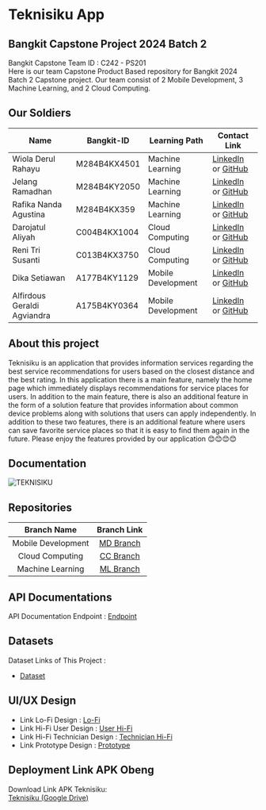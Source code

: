 # Teknisiku App
## Bangkit Capstone Project 2024 Batch 2

Bangkit Capstone Team ID : C242 - PS201 <br>
Here is our team Capstone Product Based repository for Bangkit 2024 Batch 2 Capstone project. Our team consist of 2 Mobile Development, 3 Machine Learning, and 2 Cloud Computing.

## Our Soldiers

| Name                        |   Bangkit-ID  |    Learning Path   |          Contact Link             |
|-----------------------------|---------------|--------------------|-----------------------------------|
| Wiola Derul Rahayu          | M284B4KX4501  | Machine Learning   | [LinkedIn](#) or [GitHub](#)      |
| Jelang Ramadhan             | M284B4KY2050  | Machine Learning   | [LinkedIn](#) or [GitHub](#)      |
| Rafika Nanda Agustina       | M284B4KX359   | Machine Learning   | [LinkedIn](#) or [GitHub](#)      |
| Darojatul Aliyah            | C004B4KX1004  | Cloud Computing    | [LinkedIn](#) or [GitHub](#)      |
| Reni Tri Susanti            | C013B4KX3750  | Cloud Computing    | [LinkedIn](#) or [GitHub](#)      |
| Dika Setiawan               | A177B4KY1129  | Mobile Development | [LinkedIn](#) or [GitHub](#)      |
| Alfirdous Geraldi Agviandra | A175B4KY0364  | Mobile Development | [LinkedIn](#) or [GitHub](#)      |


## About this project

Teknisiku is an application that provides information services regarding the best service recommendations for users based on the closest distance and the best rating. In this application there is a main feature, namely the home page which immediately displays recommendations for service places for users. In addition to the main feature, there is also an additional feature in the form of a solution feature that provides information about common device problems along with solutions that users can apply independently. In addition to these two features, there is an additional feature where users can save favorite service places so that it is easy to find them again in the future. Please enjoy the features provided by our application 😊😊😊😊

## Documentation

![TEKNISIKU](https://storage.googleapis.com/foto-tempat-service/logo/Logo.png)<br>

## Repositories

|    Branch Name     |                                      Branch Link                                         |
| :----------------: | :--------------------------------------------------------------------------------------: |
| Mobile Development | [MD Branch](#) |
|  Cloud Computing   | [CC Branch](#) |
|  Machine Learning  | [ML Branch](#) |

## API Documentations

API Documentation Endpoint : [Endpoint](#)

## Datasets

Dataset Links of This Project :

- [Dataset](#)

## UI/UX Design

- Link Lo-Fi Design : [Lo-Fi](#)
- Link Hi-Fi User Design : [User Hi-Fi](#)
- Link Hi-Fi Technician Design : [Technician Hi-Fi](#)
- Link Prototype Design : [Prototype](#)

## Deployment Link APK Obeng

Download Link APK Teknisiku:<br>
[Teknisiku (Google Drive)](#)
